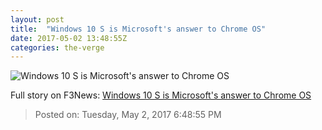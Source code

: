 ```yaml
---
layout: post
title:  "Windows 10 S is Microsoft's answer to Chrome OS"
date: 2017-05-02 13:48:55Z
categories: the-verge
---
```


![Windows 10 S is Microsoft's answer to Chrome OS](https://cdn0.vox-cdn.com/thumbor/7gK2mqpkKHYRMpLSSlZHHzVKSCE=/0x1:2047x1152/1600x900/cdn0.vox-cdn.com/uploads/chorus_image/image/54576497/windows10swallpaper.1493733856.jpg)




Full story on F3News: [Windows 10 S is Microsoft's answer to Chrome OS](http://www.f3nws.com/n/cUSKsG)

> Posted on: Tuesday, May 2, 2017 6:48:55 PM
